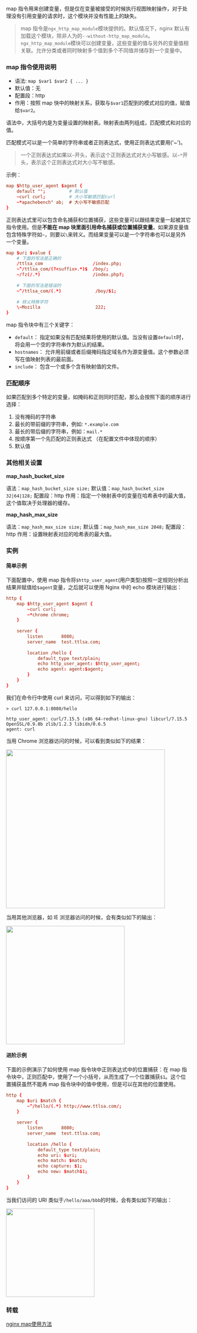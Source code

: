 map 指令用来创建变量，但是仅在变量被接受的时候执行视图映射操作，对于处理没有引用变量的请求时，这个模块并没有性能上的缺失。

> map 指令是`ngx_http_map_module`模块提供的。默认情况下，nginx 默认有加载这个模块，除非人为的`--without-http_map_module`。`ngx_http_map_module`模块可以创建变量，这些变量的值与另外的变量值相关联。允许分类或者同时映射多个值到多个不同值并储存到一个变量中。

### map 指令使用说明
* 语法: `map $var1 $var2 { ... }`
* 默认值：无
* 配置段：http
* 作用：按照 map 快中的映射关系，获取与`$var1`匹配到的模式对应的值，赋值给`$var2`。

语法中，大括号内是为变量设置的映射表。映射表由两列组成，匹配模式和对应的值。

匹配模式可以是一个简单的字符串或者正则表达式，使用正则表达式要用('~')。

> 一个正则表达式如果以`~`开头，表示这个正则表达式对大小写敏感。以`~*`开头，表示这个正则表达式对大小写不敏感。

示例：

```conf
map $http_user_agent $agent {
    default "";         # 默认值
    ~curl curl;         # 大小写敏感匹配curl
    ~*apachebench" ab;  # 大小写不敏感匹配
}
```

正则表达式里可以包含命名捕获和位置捕获，这些变量可以跟结果变量一起被其它指令使用。但是**不能在 map 块里面引用命名捕获或位置捕获变量**。如果源变量值包含特殊字符如`~`，则要以`\`来转义。而结果变量可以是一个字符串也可以是另外一个变量。

```conf
map $uri $value {
    # 下面的写法是正确的
    /ttlsa_com                   /index.php;
    ~^/ttlsa_com/(?<suffix>.*)$  /boy/;
    ~/fz(/.*)                    /index.php?;
    
    # 下面的写法是错误的
    ~^/ttlsa_com/(.*)             /boy/$1;
    
    # 转义特殊字符
    \~Mozilla                     222;                       
}
```

map 指令块中有三个关键字：

* `default`： 指定如果没有匹配结果将使用的默认值。当没有设置`default`时，将会用一个空的字符串作为默认的结果。
* `hostnames`： 允许用前缀或者后缀掩码指定域名作为源变量值。这个参数必须写在值映射列表的最前面。
* `include`： 包含一个或多个含有映射值的文件。

### 匹配顺序
如果匹配到多个特定的变量，如掩码和正则同时匹配，那么会按照下面的顺序进行选择：

1. 没有掩码的字符串
2. 最长的带前缀的字符串，例如: `*.example.com`
3. 最长的带后缀的字符串，例如：`mail.*`
4. 按顺序第一个先匹配的正则表达式 （在配置文件中体现的顺序）
5. 默认值

### 其他相关设置
**map_hash_bucket_size**

语法：`map_hash_bucket_size size;`
默认值：`map_hash_bucket_size 32|64|128;`
配置段：http
作用：指定一个映射表中的变量在哈希表中的最大值，这个值取决于处理器的缓存。

**map_hash_max_size**

语法：`map_hash_max_size size;`
默认值：`map_hash_max_size 2048;`
配置段：http
作用：设置映射表对应的哈希表的最大值。

### 实例
#### 简单示例
下面配置中，使用 map 指令将`$http_user_agent`(用户类型)按照一定规则分析出结果并赋值给`$agent`变量，之后就可以使用 Nginx 中的 echo 模块进行输出：

```conf
http {
    map $http_user_agent $agent {
        ~curl curl;
        ~*chrome chrome;
    }
    
    server {
        listen       8080;
        server_name  test.ttlsa.com;
 
        location /hello {
            default_type text/plain;
            echo http_user_agent: $http_user_agent;
            echo agent: agent:$agent;
        }
    }
}
```

我们在命令行中使用 curl 来访问，可以得到如下的输出：

```
> curl 127.0.0.1:8080/hello

http_user_agent: curl/7.15.5 (x86_64-redhat-linux-gnu) libcurl/7.15.5 OpenSSL/0.9.8b zlib/1.2.3 libidn/0.6.5
agent: curl
```

当用 Chrome 浏览器访问的时候，可以看到类似如下的结果：

<img src="http://cnd.qiniu.lin07ux.cn/markdown/1473948258181.png" width="433"/>


当用其他浏览器，如 IE 浏览器访问的时候，会有类似如下的输出：

<img src="http://cnd.qiniu.lin07ux.cn/markdown/1473948310822.png" width="323"/>

#### 进阶示例
下面的示例演示了如何使用 map 指令块中正则表达式中的位置捕获：在 map 指令块中，正则匹配中，使用了一个小括号，从而生成了一个位置捕获`$1`。这个位置捕获虽然不能再 map 指令块中的值中使用，但是可以在其他的位置使用。

```conf
http {
    map $uri $match {
        ~^/hello/(.*) http://www.ttlsa.com/;
    }
    
    server {
        listen       8080;
        server_name  test.ttlsa.com;
 
        location /hello {
            default_type text/plain;
            echo uri: $uri;
            echo match: $match;
            echo capture: $1;
            echo new: $match$1;
        }
    }
}
```

当我们访问的 URI 类似于`/hello/aaa/bbb`的时候，会有类似如下的输出：

<img src="http://cnd.qiniu.lin07ux.cn/markdown/1473948546062.png" width="241"/>


### 转载
[nginx map使用方法](http://www.ttlsa.com/html/3206.html)


